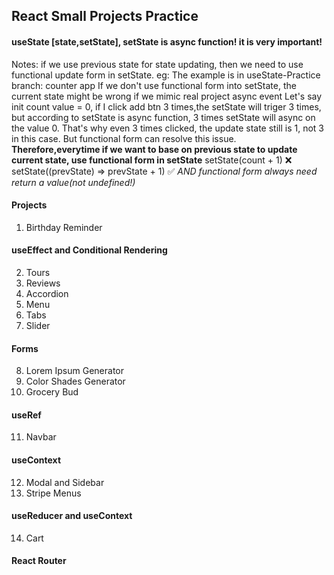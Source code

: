 ## React Small Projects Practice

#### useState [state,setState], setState is async function! it is very important!

Notes: if we use previous state for state updating, then we need to use functional update form in setState.
eg: The example is in useState-Practice branch: counter app
If we don't use functional form into setState, the current state might be wrong if we mimic real project async event
Let's say init count value = 0, if I click add btn 3 times,the setState will triger 3 times, but according to setState is async function, 3 times setState will async on the value 0.
That's why even 3 times clicked, the update state still is 1, not 3 in this case.
But functional form can resolve this issue.
**Therefore,everytime if we want to base on previous state to update current state, use functional form in setState**
setState(count + 1) ❌
setState((prevState) => prevState + 1) ✅ _AND functional form always need return a value(not undefined!)_

#### Projects

1. Birthday Reminder

#### useEffect and Conditional Rendering

2. Tours
3. Reviews
4. Accordion
5. Menu
6. Tabs
7. Slider

#### Forms

8. Lorem Ipsum Generator
9. Color Shades Generator
10. Grocery Bud

#### useRef

11. Navbar

#### useContext

12. Modal and Sidebar
13. Stripe Menus

#### useReducer and useContext

14. Cart

#### React Router
